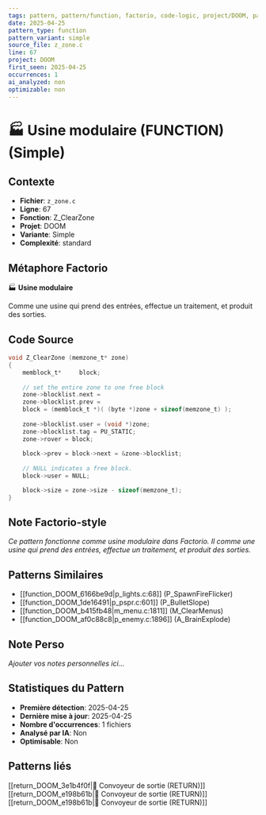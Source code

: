 ```yaml
---
tags: pattern, pattern/function, factorio, code-logic, project/DOOM, pattern/variant/simple
date: 2025-04-25
pattern_type: function
pattern_variant: simple
source_file: z_zone.c
line: 67
project: DOOM
first_seen: 2025-04-25
occurrences: 1
ai_analyzed: non
optimizable: non
---
```


# 🏭 Usine modulaire (FUNCTION) (Simple)

## Contexte
- **Fichier**: `z_zone.c`
- **Ligne**: 67
- **Fonction**: Z_ClearZone
- **Projet**: DOOM
- **Variante**: Simple
- **Complexité**: standard

## Métaphore Factorio
🏭 **Usine modulaire**

Comme une usine qui prend des entrées, effectue un traitement, et produit des sorties.

## Code Source
```c
void Z_ClearZone (memzone_t* zone)
{
    memblock_t*		block;
	
    // set the entire zone to one free block
    zone->blocklist.next =
	zone->blocklist.prev =
	block = (memblock_t *)( (byte *)zone + sizeof(memzone_t) );
    
    zone->blocklist.user = (void *)zone;
    zone->blocklist.tag = PU_STATIC;
    zone->rover = block;
	
    block->prev = block->next = &zone->blocklist;
    
    // NULL indicates a free block.
    block->user = NULL;	

    block->size = zone->size - sizeof(memzone_t);
}
```

## Note Factorio-style
*Ce pattern fonctionne comme usine modulaire dans Factorio. Il comme une usine qui prend des entrées, effectue un traitement, et produit des sorties.*

## Patterns Similaires
- [[function_DOOM_6166be9d|p_lights.c:68]] (P_SpawnFireFlicker)
- [[function_DOOM_1de16491|p_pspr.c:601]] (P_BulletSlope)
- [[function_DOOM_b415fb48|m_menu.c:1811]] (M_ClearMenus)
- [[function_DOOM_af0c88c8|p_enemy.c:1896]] (A_BrainExplode)

## Note Perso
*Ajouter vos notes personnelles ici...*

## Statistiques du Pattern
- **Première détection**: 2025-04-25
- **Dernière mise à jour**: 2025-04-25
- **Nombre d'occurrences**: 1 fichiers
- **Analysé par IA**: Non
- **Optimisable**: Non

## Patterns liés
[[return_DOOM_3e1b4f0f|🚚 Convoyeur de sortie (RETURN)]]
[[return_DOOM_e198b61b|🚚 Convoyeur de sortie (RETURN)]]
[[return_DOOM_e198b61b|🚚 Convoyeur de sortie (RETURN)]]
